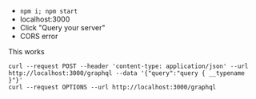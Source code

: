 
* `npm i; npm start`
* localhost:3000
* Click "Query your server"
* CORS error

This works
```
curl --request POST --header 'content-type: application/json' --url http://localhost:3000/graphql --data '{"query":"query { __typename }"}'
curl --request OPTIONS --url http://localhost:3000/graphql
```